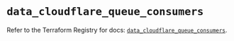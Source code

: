 # `data_cloudflare_queue_consumers`

Refer to the Terraform Registry for docs: [`data_cloudflare_queue_consumers`](https://registry.terraform.io/providers/cloudflare/cloudflare/5.8.2/docs/data-sources/queue_consumers).
